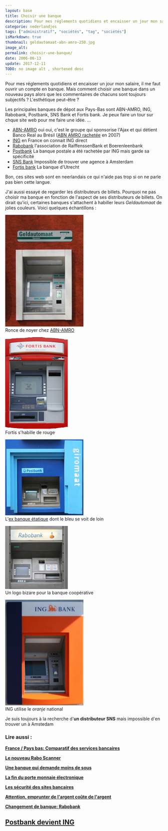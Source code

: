 ```yaml
---
layout: base
title: Choisir une banque
description: Pour mes réglements quotidiens et encaisser un jour mon salaire, il me faut ouvrir un compte en banque. Mais comment choisir une banque dans un nouveau pays al
categorie: nederlandjes
tags: ["administratif", "sociétés", "tag", "sociétés"]
isMarkdown: true
thumbnail: geldautomaat-abn-amro-250.jpg
image_alt: 
permalink: choisir-une-banque/
date: 2006-06-13
update: 2017-12-11
TODO: no image alt , shortened desc 
---
```


Pour mes réglements quotidiens et encaisser un jour mon salaire, il me faut ouvrir un compte en banque. Mais comment choisir une banque dans un nouveau pays alors que les commentaires de chacuns sont toujours subjectifs ? L'esthétique peut-être ?

Les principales banques de dépot aux Pays-Bas sont ABN-AMRO, ING, Rabobank, Postbank, SNS Bank et Fortis bank. Je peux faire un tour sur chque site web pour me faire une idée. ...

* [ABN-AMRO](http://www.abnamro.nl/nl/index.html) oui oui, c'est le groupe qui sponsorise l'Ajax et qui détient Banco Real au Brésil ([ABN AMRO rachetée](/les-petites-courses-de-l-ete) en 2007)
* [ING](http://www.ingbank.nl/inet/cmn/common/cmn_index.jsp?BV_UseBVCookie=no) en France on connait ING direct
* [Rabobank](http://www.rabobank.nl/particulieren/) l'association de RaiffenssenBank et Boerenleenbank
* [Postbank](http://www.postbank.nl/ing/pp/page/home/0,6493,1859_103763,00.html) La banque postale a été rachetée par ING mais garde sa spécificité
* [SNS Bank](http://www.snsbank.nl/) Impossible de trouver une agence à Amsterdam
* [Fortis bank](http://www.fortisbank.nl/fbnl/do/homeI.do) La banque d'Utrecht

Bon, ces sites web sont en neerlandais ce qui n'aide pas trop si on ne parle pas bien cette langue.

J'ai aussi essayé de regarder les distributeurs de billets. Pourquoi ne pas choisir ma banque en fonction de l'aspect de ses distributeurs de billets. On dirait qu'ici, certaines banques s'attachent à habiller leurs *Geldautomaat* de jolies couleurs. Voici quelques échantillons :

![](geldautomaat-abn-amro-250.jpg)  
Ronce de noyer chez [ABN-AMRO](/abn-amro-banque)

![](fortis-bank-200.png)  
Fortis s'habille de rouge

![](giromaat-250.jpg)  
L'[ex banque étatique](/postbank-amsterdam) dont le bleu se voit de loin

![](rabobank-200.jpg)  
Un logo bizare pour la banque coopérative

![](ing-bank-250.jpg)  
ING utilise le *oranje* national

Je suis toujours à la recherche d'**un distributeur SNS** mais impossible d'en trouver un à Amstedam


### Lire aussi :
 **[France / Pays bas: Comparatif des services bancaires](/france-pays-bas-comparatif-des-services-bancaires)**

 **[Le nouveau Rabo Scanner](/nouveau-Rabo-Scanner)**

 **[Une banque qui demande moins de sous](/une-banque-qui-demande-moins-de-sous)**

 **[La fin du porte monnaie électronique](/Porte-monnaie-electronique-la-fin-du-Chipknip)**

 **[Les sécurité des sites bancaires](/la-securite-des-sites-bancaires)**

 **[Attention, emprunter de l'argent coûte de l'argent](/emprunter-de-l-argent-coute-de-l-argent)**

 **[Changement de banque: Rabobank](/changement-de-banque-rabobank)**

 **[Postbank devient ING](/postbank-devient-ing-officielement)**
---